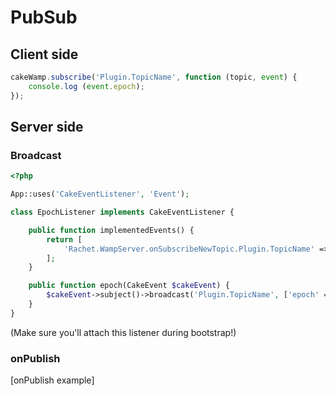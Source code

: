 PubSub
======

## Client side ##

```javascript
cakeWamp.subscribe('Plugin.TopicName', function (topic, event) {
    console.log (event.epoch);
});
```

## Server side ##

### Broadcast ###

```php
<?php

App::uses('CakeEventListener', 'Event');

class EpochListener implements CakeEventListener {

	public function implementedEvents() {
		return [
			'Rachet.WampServer.onSubscribeNewTopic.Plugin.TopicName' => 'epoch',
		];
	}

	public function epoch(CakeEvent $cakeEvent) {
        $cakeEvent->subject()->broadcast('Plugin.TopicName', ['epoch' => time()]);
	}
}
```

(Make sure you'll attach this listener during bootstrap!)

### onPublish ###

[onPublish example]
